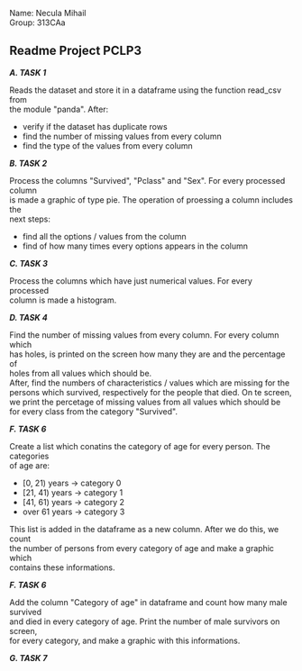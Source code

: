 Name: Necula Mihail <br>
Group: 313CAa

## Readme Project PCLP3

***A. TASK 1***

Reads the dataset and store it in a dataframe using the function read_csv from <br>
the module "panda". After:
- verify if the dataset has duplicate rows
- find the number of missing values from every column
- find the type of the values from every column

***B. TASK 2***

Process the columns "Survived", "Pclass" and "Sex". For every processed column <br>
is made a graphic of type pie. The operation of proessing a column includes the <br>
next steps:
- find all the options / values from the column
- find of how many times every options appears in the column

***C. TASK 3***

Process the columns which have just numerical values. For every processed <br>
column is made a histogram.

***D. TASK 4***

Find the number of missing values from every column. For every column which <br>
has holes, is printed on the screen how many they are and the percentage of <br>
holes from all values which should be. <br>
After, find the numbers of characteristics / values which are missing for the <br>
persons which survived, respectively for the people that died. On te screen, <br>
we print the percetage of missing values from all values which should be <br>
for every class from the category "Survived". <br>

***F. TASK 6***

Create a list which conatins the category of age for every person. The categories <br>
of age are:
- [0, 21) years -> category 0
- [21, 41) years -> category 1
- [41, 61) years -> category 2
-  over 61 years -> category 3

This list is added in the dataframe as a new column. After we do this, we count <br>
the number of persons from every category of age and make a graphic which <br>
contains these informations.

***F. TASK 6***

Add the column "Category of age" in dataframe and count how many male survived <br>
and died in every category of age. Print the number of male survivors on screen, <br> 
for every category, and make a graphic with this informations.

***G. TASK 7***
